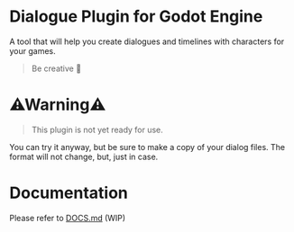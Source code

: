 # Dialogue Plugin for Godot Engine

A tool that will help you create dialogues and timelines with characters for your games. 
> Be creative 💬

# ⚠Warning⚠

> This plugin is not yet ready for use. 

You can try it anyway, but be sure to make a copy of your dialog files. The format will not change, but, just in case.

# Documentation

Please refer to [DOCS.md](/docs/DOCS.md) (WIP)